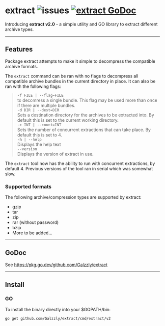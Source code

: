 # extract ![issues](https://img.shields.io/github/issues/Galzzly/extract?style=plastic) [![extract GoDoc](https://img.shields.io/badge/reference-godoc-blue.svg?logo=go&style=plastic)](https://pkg.go.dev/github.com/Galzzly/extract)

Introducing **extract v2.0** - a simple utility and GO library to extract different archive types. 

___
## Features

Package extract attempts to make it simple to decompress the compatible archive formats.

The `extract` command can be ran with no flags to decompress all compatible archive bundles in the current directory in place. It can also be ran with the following flags:

>`-f FILE | --flag=FILE` <br>to decomress a single bundle. This flag may be used more than once if there are multiple bundles.
><br>
>`-d DIR | --dest=DIR` <br>Sets a destination directory for the archives to be extracted into. By default this is set to the current working directory.
><br>
>`-c INT | --count=INT` <br>Sets the number of concurrent extractions that can take place. By default this is set to 4.
><br>
>`-h | --help` <br>Displays the help text
><br>
>`--version` <br>Displays the version of extract in use.

The `extract` tool now has the ability to run with concurrent extractions, by default 4. Previous versions of the tool ran in serial which was somewhat slow.

### Supported formats

The following archive/compression types are supported by extract:
- gzip
- tar
- zip
- rar (without password)
- bzip
- More to be added...

---
## GoDoc

See <https://pkg.go.dev/github.com/Galzzly/extract>

---
## Install

### GO

To install the binary directly into your \$GOPATH/bin:

```
go get github.com/Galzzly/extract/cmd/extract/v2
```
